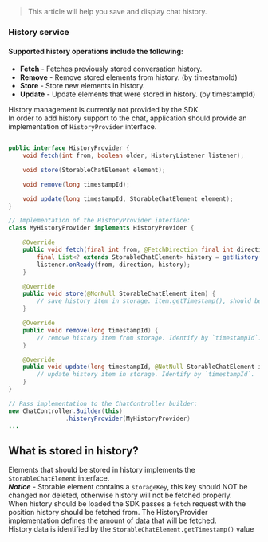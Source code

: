 > This article will help you save and display chat history. 
### History service

#### Supported history operations include the following:
- **Fetch** - Fetches previously stored conversation history.
- **Remove** - Remove stored elements from history. (by timestamoId)
- **Store** - Store new elements in history.
- **Update** - Update elements that were stored in history. (by timestampId)

History management is currently not provided by the SDK.   
In order to add history support to the chat, application should provide an implementation of `HistoryProvider` interface. 

``` java

public interface HistoryProvider {
    void fetch(int from, boolean older, HistoryListener listener);

    void store(StorableChatElement element);

    void remove(long timestampId);

    void update(long timestampId, StorableChatElement element);
}

// Implementation of the HistoryProvider interface:
class MyHistoryProvider implements HistoryProvider {

    @Override
    public void fetch(final int from, @FetchDirection final int direction, final HistoryListener listener) {
        final List<? extends StorableChatElement> history = getHistory(from, direction);
        listener.onReady(from, direction, history);
    }

    @Override
    public void store(@NonNull StorableChatElement item) {
        // save history item in storage. item.getTimestamp(), should be the item identification. 
    }

    @Override
    public void remove(long timestampId) {
        // remove history item from storage. Identify by `timestampId`.
    }

    @Override
    public void update(long timestampId, @NotNull StorableChatElement item) {
        // update history item in storage. Identify by `timestampId`.
    }
}

// Pass implementation to the ChatController builder:
new ChatController.Builder(this)
                .historyProvider(MyHistoryProvider)
...
```
## What is stored in history?
Elements that should be stored in history implements the `StorableChatElement` interface.   
**_Notice_** - Storable element contains a `storageKey`, this key should NOT be changed nor deleted, otherwise
history will not be fetched properly.   
When history should be loaded the SDK passes a `fetch` request with the position history should be fetched from. The HistoryProvider implementation defines the amount of data that will be fetched.  
History data is identified by the `StorableChatElement.getTimestamp()` value




























